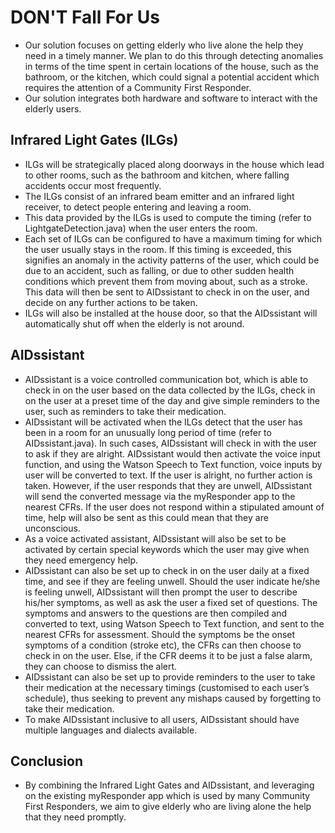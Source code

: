 # DON'T Fall For Us
- Our solution focuses on getting elderly who live alone the help they need in a timely manner. We plan to do this through detecting anomalies in terms of the time spent in certain locations of the house, such as the bathroom, or the kitchen, which could signal a potential accident which requires the attention of a Community First Responder. 
- Our solution integrates both hardware and software to interact with the elderly users. 

## Infrared Light Gates (ILGs)
- ILGs will be strategically placed along doorways in the house which lead to other rooms, such as the bathroom and kitchen, where falling accidents occur most frequently. 
- The ILGs consist of an infrared beam emitter and an infrared light receiver, to detect people entering and leaving a room.
- This data provided by the ILGs is used to compute the timing (refer to LightgateDetection.java) when the user enters the room.
- Each set of ILGs can be configured to have a maximum timing for which the user usually stays in the room. If this timing is exceeded, this signifies an anomaly in the activity patterns of the user, which could be due to an accident, such as falling, or due to other sudden health conditions which prevent them from moving about, such as a stroke. This data will then be sent to AIDssistant to check in on the user, and decide on any further actions to be taken. 
- ILGs will also be installed at the house door, so that the AIDssistant will automatically shut off when the elderly is not around.

## AIDssistant
- AIDssistant is a voice controlled communication bot, which is able to check in on the user based on the data collected by the ILGs, check in on the user at a preset time of the day and give simple reminders to the user, such as reminders to take their medication. 
- AIDssistant will be activated when the ILGs detect that the user has been in a room for an unusually long period of time (refer to AIDssistant.java). In such cases, AIDssistant will check in with the user to ask if they are alright. AIDssistant would then activate the voice input function, and using the Watson Speech to Text function, voice inputs by user will be converted to text. If the user is alright, no further action is taken. However, if the user responds that they are unwell, AIDssistant will send the converted message via the myResponder app to the nearest CFRs. If the user does not respond within a stipulated amount of time, help will also be sent as this could mean that they are unconscious. 
- As a voice activated assistant, AIDssistant will also be set to be activated by certain special keywords which the user may give when they need emergency help.
- AIDssistant can also be set up to check in on the user daily at a fixed time, and see if they are feeling unwell. Should the user indicate he/she is feeling unwell, AIDssistant will then prompt the user to describe his/her symptoms, as well as ask the user a fixed set of questions. The symptoms and answers to the questions are then compiled and converted to text, using Watson Speech to Text function, and sent to the nearest CFRs for assessment. Should the symptoms be the onset symptoms of a condition (stroke etc), the CFRs can then choose to check in on the user. Else, if the CFR deems it to be just a false alarm, they can choose to dismiss the alert.
- AIDssistant can also be set up to provide reminders to the user to take their medication at the necessary timings (customised to each user’s schedule), thus seeking to prevent any mishaps caused by forgetting to take their medication. 
- To make AIDssistant inclusive to all users, AIDssistant should have multiple languages and dialects available. 

## Conclusion
- By combining the Infrared Light Gates and AIDssistant, and leveraging on the existing myResponder app which is used by many Community First Responders, we aim to give elderly who are living alone the help that they need promptly. 
